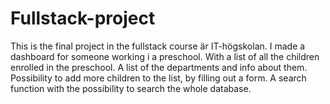 # Fullstack-project
This is the final project in the fullstack course är IT-högskolan. I made a dashboard for someone working i a preschool. With a list of all the children enrolled in the preschool. 
A list of the departments and info about them.
Possibility to add more children to the list, by filling out a form.
A search function with the possibility to search the whole database. 
